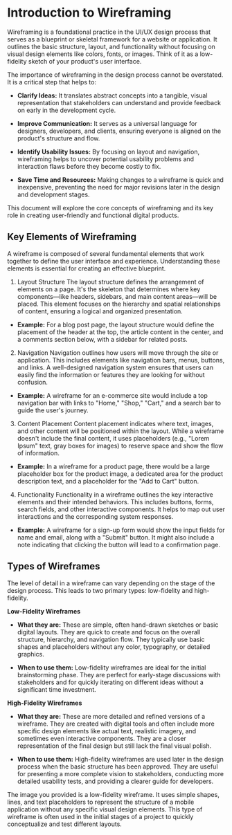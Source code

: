 # Introduction to Wireframing

Wireframing is a foundational practice in the UI/UX design process that serves as a blueprint or skeletal framework for a website or application. It outlines the basic structure, layout, and functionality without focusing on visual design elements like colors, fonts, or images. Think of it as a low-fidelity sketch of your product's user interface.

The importance of wireframing in the design process cannot be overstated. It is a critical step that helps to:

- **Clarify Ideas:** It translates abstract concepts into a tangible, visual representation that stakeholders can understand and provide feedback on early in the development cycle.

- **Improve Communication:** It serves as a universal language for designers, developers, and clients, ensuring everyone is aligned on the product's structure and flow.

- **Identify Usability Issues:** By focusing on layout and navigation, wireframing helps to uncover potential usability problems and interaction flaws before they become costly to fix.

- **Save Time and Resources:** Making changes to a wireframe is quick and inexpensive, preventing the need for major revisions later in the design and development stages.

This document will explore the core concepts of wireframing and its key role in creating user-friendly and functional digital products.

## Key Elements of Wireframing

A wireframe is composed of several fundamental elements that work together to define the user interface and experience. Understanding these elements is essential for creating an effective blueprint.

1. Layout Structure
   The layout structure defines the arrangement of elements on a page. It's the skeleton that determines where key components—like headers, sidebars, and main content areas—will be placed. This element focuses on the hierarchy and spatial relationships of content, ensuring a logical and organized presentation.

- **Example:** For a blog post page, the layout structure would define the placement of the header at the top, the article content in the center, and a comments section below, with a sidebar for related posts.

2. Navigation
   Navigation outlines how users will move through the site or application. This includes elements like navigation bars, menus, buttons, and links. A well-designed navigation system ensures that users can easily find the information or features they are looking for without confusion.

- **Example:** A wireframe for an e-commerce site would include a top navigation bar with links to "Home," "Shop," "Cart," and a search bar to guide the user's journey.

3. Content Placement
   Content placement indicates where text, images, and other content will be positioned within the layout. While a wireframe doesn't include the final content, it uses placeholders (e.g., "Lorem Ipsum" text, gray boxes for images) to reserve space and show the flow of information.

- **Example:** In a wireframe for a product page, there would be a large placeholder box for the product image, a dedicated area for the product description text, and a placeholder for the "Add to Cart" button.

4. Functionality
   Functionality in a wireframe outlines the key interactive elements and their intended behaviors. This includes buttons, forms, search fields, and other interactive components. It helps to map out user interactions and the corresponding system responses.

- **Example:** A wireframe for a sign-up form would show the input fields for name and email, along with a "Submit" button. It might also include a note indicating that clicking the button will lead to a confirmation page.

## Types of Wireframes

The level of detail in a wireframe can vary depending on the stage of the design process. This leads to two primary types: low-fidelity and high-fidelity.

**Low-Fidelity Wireframes**

- **What they are:** These are simple, often hand-drawn sketches or basic digital layouts. They are quick to create and focus on the overall structure, hierarchy, and navigation flow. They typically use basic shapes and placeholders without any color, typography, or detailed graphics.

- **When to use them:** Low-fidelity wireframes are ideal for the initial brainstorming phase. They are perfect for early-stage discussions with stakeholders and for quickly iterating on different ideas without a significant time investment.

**High-Fidelity Wireframes**

- **What they are:** These are more detailed and refined versions of a wireframe. They are created with digital tools and often include more specific design elements like actual text, realistic imagery, and sometimes even interactive components. They are a closer representation of the final design but still lack the final visual polish.

- **When to use them:** High-fidelity wireframes are used later in the design process when the basic structure has been approved. They are useful for presenting a more complete vision to stakeholders, conducting more detailed usability tests, and providing a clearer guide for developers.

The image you provided is a low-fidelity wireframe. It uses simple shapes, lines, and text placeholders to represent the structure of a mobile application without any specific visual design elements. This type of wireframe is often used in the initial stages of a project to quickly conceptualize and test different layouts.
